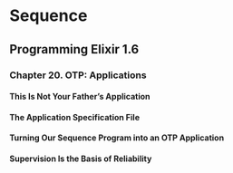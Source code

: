 # Sequence

## Programming Elixir 1.6

### Chapter 20. OTP: Applications

#### This Is Not Your Father’s Application
#### The Application Specification File
#### Turning Our Sequence Program into an OTP Application
#### Supervision Is the Basis of Reliability
